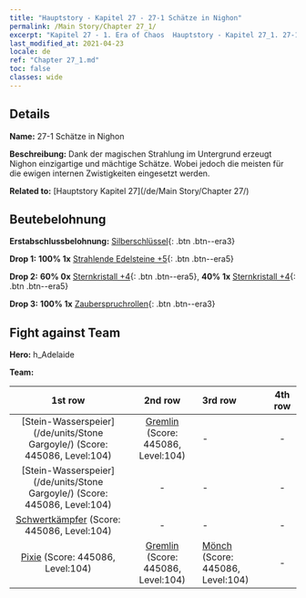 ```yaml
---
title: "Hauptstory - Kapitel 27 - 27-1 Schätze in Nighon"
permalink: /Main Story/Chapter 27_1/
excerpt: "Kapitel 27 - 1. Era of Chaos  Hauptstory - Kapitel 27_1. 27-1 Schätze in Nighon"
last_modified_at: 2021-04-23
locale: de
ref: "Chapter 27_1.md"
toc: false
classes: wide
---
```


## Details

 **Name:** 27-1 Schätze in Nighon

 **Beschreibung:** Dank der magischen Strahlung im Untergrund erzeugt Nighon einzigartige und mächtige Schätze. Wobei jedoch die meisten für die ewigen internen Zwistigkeiten eingesetzt werden.

 **Related to:** [Hauptstory Kapitel 27](/de/Main Story/Chapter 27/)

## Beutebelohnung

 **Erstabschlussbelohnung:** [Silberschlüssel](/ItemsDE/con_693/){: .btn .btn--era3}

 **Drop 1:** **100% 1x** [Strahlende Edelsteine +5](/ItemsDE/mat_100/){: .btn .btn--era5}

 **Drop 2:** **60% 0x** [Sternkristall +4](/ItemsDE/mat_94/){: .btn .btn--era5}, **40% 1x** [Sternkristall +4](/ItemsDE/mat_94/){: .btn .btn--era5}

 **Drop 3:** **100% 1x** [Zauberspruchrollen](/ItemsDE/con_694/){: .btn .btn--era3}


## Fight against Team
 **Hero:** h_Adelaide

 **Team:**


  | 1st row | 2nd row | 3rd row | 4th row |
  |:----:|:----:|:----|:----:|
  | [Stein-Wasserspeier](/de/units/Stone Gargoyle/) (Score: 445086, Level:104)  | [Gremlin](/de/units/Gremlin/) (Score: 445086, Level:104)  | - | - |
  | [Stein-Wasserspeier](/de/units/Stone Gargoyle/) (Score: 445086, Level:104)  | - | - | - |
  | [Schwertkämpfer](/de/units/Swordsman/) (Score: 445086, Level:104)  | - | - | - |
  | [Pixie](/de/units/Sprite/) (Score: 445086, Level:104)  | [Gremlin](/de/units/Gremlin/) (Score: 445086, Level:104)  | [Mönch](/de/units/Monk/) (Score: 445086, Level:104)  | - |


